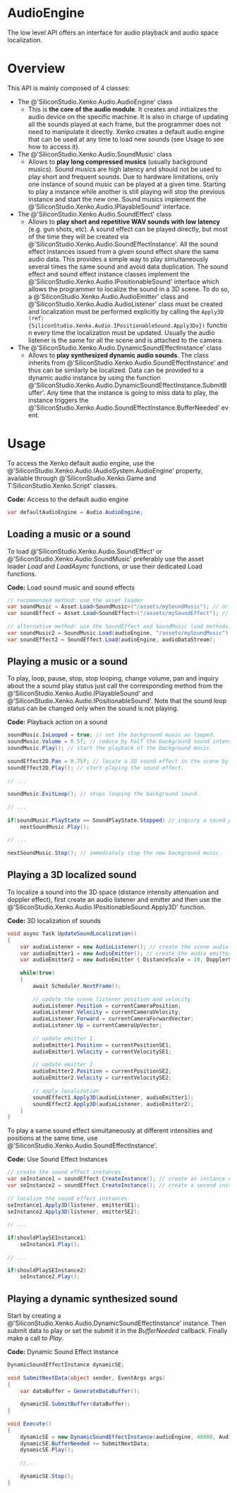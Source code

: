 # AudioEngine

The low level API offers an interface for audio playback and audio space localization.

# Overview

This API is mainly composed of 4 classes:

- The @'SiliconStudio.Xenko.Audio.AudioEngine' class
  - This is **the core of the audio module**. It creates and initializes the audio device on the specific machine. It is also in charge of updating all the sounds played at each frame, but the programmer does not need to manipulate it directly. Xenko creates a default audio engine that can be used at any time to load new sounds (see Usage to see how to access it).
- The @'SiliconStudio.Xenko.Audio.SoundMusic' class
  - Allows to **play long compressed musics** (usually background musics). Sound musics are high latency and should not be used to play short and frequent sounds. Due to hardware limitations, only one instance of sound music can be played at a given time. Starting to play a instance while another is still playing will stop the previous instance and start the new one. Sound musics implement the @'SiliconStudio.Xenko.Audio.IPlayableSound' interface. 
- The @'SiliconStudio.Xenko.Audio.SoundEffect' class 
  - Allows to **play short and repetitive WAV sounds with low latency** (e.g. gun shots, etc). A sound effect can be played directly, but most of the time they will be created via @'SiliconStudio.Xenko.Audio.SoundEffectInstance'. All the sound effect instances issued from a given sound effect share the same audio data. This provides a simple way to play simultaneously several times the same sound and avoid data duplication. The sound effect and sound effect instance classes implement the @'SiliconStudio.Xenko.Audio.IPositionableSound' interface which allows the programmer to localize the sound in a 3D scene. To do so, a @'SiliconStudio.Xenko.Audio.AudioEmitter' class and @'SiliconStudio.Xenko.Audio.AudioListener' class must be created and localization must be performed explicitly by calling the `Apply3D (ref:{SiliconStudio.Xenko.Audio.IPositionableSound.Apply3Dv})` function every time the localization must be updated. Usually the audio listener is the same for all the scene and is attached to the camera.
- The @'SiliconStudio.Xenko.Audio.DynamicSoundEffectInstance' class 
  - Allows to **play synthesized dynamic audio sounds**. The class inherits from @'SiliconStudio.Xenko.Audio.SoundEffectInstance' and thus can be similarly be localized. Data can be provided to a dynamic audio instance by using the function @'SiliconStudio.Xenko.Audio.DynamicSoundEffectInstance.SubmitBuffer'. Any time that the instance is going to miss data to play, the instance triggers the @'SiliconStudio.Xenko.Audio.SoundEffectInstance.BufferNeeded' event.

# Usage

To access the Xenko default audio engine, use the @'SiliconStudio.Xenko.Audio.IAudioSystem.AudioEngine' property, available through @'SiliconStudio.Xenko.Game and T:SiliconStudio.Xenko.Script' classes.

**Code:** Access to the default audio engine

```cs
var defaultAudioEngine = Audio.AudioEngine;
```


## Loading a music or a sound

To load @'SiliconStudio.Xenko.Audio.SoundEffect' or @'SiliconStudio.Xenko.Audio.SoundMusic' preferably use the asset loader *Load*  and *LoadAsync* functions, or use their dedicated Load functions. 

**Code:** Load sound music and sound effects

```cs
// recommended method: use the asset loader
var soundMusic = Asset.Load<SoundMusic>("/assets/mySoundMusic"); // or await Asset.LoadAsync<SoundMusic>("/assets/mySoundMusic");
var soundEffect = Asset.Load<SoundEffect>("/assets/mySoundEffect"); // or await Asset.LoadAsync<SoundEffect>("/assets/mySoundEffect");
 
// alternative method: use the SoundEffect and SoundMusic load methods.
var soundMusic2 = SoundMusic.Load(audioEngine, "/assets/mySoundMusic");
var soundEffect2 = SoundEffect.Load(audioEngine, audioDataStream);
```


## Playing a music or a sound

To play, loop, pause, stop, stop looping, change volume, pan and inquiry about the a sound play status just call the corresponding method from the @'SiliconStudio.Xenko.Audio.IPlayableSound' and @'SiliconStudio.Xenko.Audio.IPositionableSound'. Note that the sound loop status can be changed only when the sound is not playing.

**Code:** Playback action on a sound

```cs
soundMusic.IsLooped = true; // set the background music as looped.
soundMusic.Volume = 0.5f; // reduce by half the background sound intensity
soundMusic.Play(); // start the playback of the background music.
 
soundEffect2D.Pan = 0.75f; // locate a 2D sound effect in the scene by modifying its pan value.
soundEffect2D.Play(); // start playing the sound effect.
 
// ...
 
soundMusic.ExitLoop(); // stops looping the background sound.
 
// ...
 
if(soundMusic.PlayState == SoundPlayState.Stopped) // inquiry a sound play state
	nextSoundMusic.Play();
 
// ...
 
nextSoundMusic.Stop(); // immediately stop the new background music.
```


## Playing a 3D localized sound

To localize a sound into the 3D space (distance intensity attenuation and doppler effect), first create an audio listener and emitter and then use the @'SiliconStudio.Xenko.Audio.IPositionableSound.Apply3D' function.

**Code:** 3D localization of sounds

```cs
void async Task UpdateSoundLocalization()
{
	var audioListener = new AudioListener(); // create the scene audio listener
	var audioEmitter1 = new AudioEmitter(); // create the audio emitter for the first sound effect with default distance and doppler scale
	var audioEmitter2 = new AudioEmitter { DistanceScale = 10, DopplerScale = 0.1 }; // create the audio emitter for the second sound effect and adjust its distance and doppler scale
 
	while(true)
	{
		await Scheduler.NextFrame();
 
		// update the scene listener position and velocity
		audioListener.Position = currentCameraPosition;
		audioListener.Velocity = currentCameraVelocity;
		audioListener.Forward = currentCameraForwardVector;
		audioListener.Up = currentCameraUpVector;
 
		// update emitter 1
		audioEmitter1.Position = currentPositionSE1;
		audioEmitter1.Velocity = currentVelocitySE1;
 
		// update emitter 2
		audioEmitter2.Position = currentPositionSE2;
		audioEmitter2.Velocity = currentVelocitySE2;
 
		// apply localization
		soundEffect1.Apply3D(audioListener, audioEmitter1);
		soundEffect2.Apply3D(audioListener, audioEmitter2);
	}
}
```


To play a same sound effect simultaneously at different intensities and positions at the same time, use @'SiliconStudio.Xenko.Audio.SoundEffectInstance'. 

**Code:** Use Sound Effect Instances

```cs
// create the sound effect instances
var seInstance1 = soundEffect.CreateInstance(); // create an instance of the sound effect.
var seInstance2 = soundEffect.CreateInstance(); // create a second instance of the same sound effect.
 
// localize the sound effect instances.
seInstance1.Apply3D(listener, emitterSE1);
seInstance2.Apply3D(listener, emitterSE2);
 
// ...
 
if(shouldPlaySEInstance1)
	seInstance1.Play();
 
// ... 

if(shouldPlaySEInstance2)
	seInstance2.Play();
```


## Playing a dynamic synthesized sound

Start by creating a @'SiliconStudio.Xenko.Audio.DynamicSoundEffectInstance' instance. Then submit data to play or set the submit it in the *BufferNeeded* callback. Finally make a call to *Play*.

**Code:** Dynamic Sound Effect Instance

```cs
DynamicSoundEffectInstance dynamicSE;
 
void SubmitNextData(object sender, EventArgs args)
{
	var dataBuffer = GenerateDataBuffer();
 
	dynamicSE.SubmitBuffer(dataBuffer);
}
 
void Execute()
{ 
	dynamicSE = new DynamicSoundEffectInstance(audioEngine, 48000, AudioChannels.Mono, AudioDataEncoding.PCM_16Bits);
	dynamicSE.BufferNeeded += SubmitNextData;
	dynamicSE.Play();
 
	//...
 
	dynamicSE.Stop();
}
 
 
```



